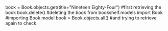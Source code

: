 book = Book.objects.get(title="Nineteen Eighty-Four") #first retrieving the book
book.delete() #deleting the book
from bookshelf.models import Book #importing Book model
book = Book.objects.all() #and trying to retrieve again to check